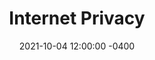 ---
layout: post
title: "Internet Privacy"
date: 2021-10-04 12:00:00 -0400
categories: updates-coding updates-personal 
---